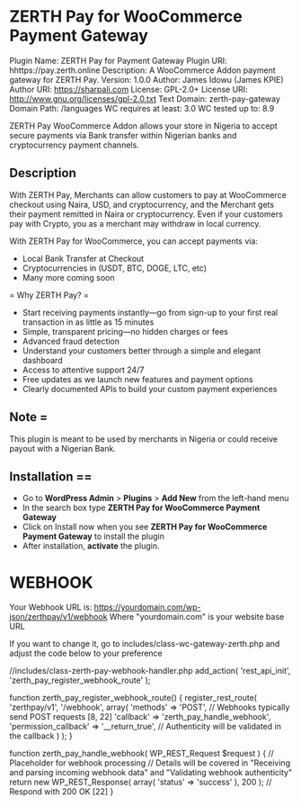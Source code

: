 # ZERTH Pay for WooCommerce Payment Gateway
Plugin Name: ZERTH Pay for Payment Gateway
Plugin URI:  hhttps://pay.zerth.online
Description: A WooCommerce Addon payment gateway for ZERTH Pay.
Version:     1.0.0
Author:      James Idowu (James KPIE)
Author URI:  https://sharpali.com
License:     GPL-2.0+
License URI: http://www.gnu.org/licenses/gpl-2.0.txt
Text Domain: zerth-pay-gateway
Domain Path: /languages
WC requires at least: 3.0
WC tested up to: 8.9


 ZERTH Pay WooCommerce Addon allows your store in Nigeria to accept secure payments via Bank transfer within Nigerian banks and cryptocurrency payment channels.

## Description

With ZERTH Pay, Merchants can allow customers to pay at WooCommerce checkout using Naira, USD, and cryptocurrency, and the Merchant gets their payment remitted in Naira or cryptocurrency. Even if your customers pay with Crypto, you as a merchant may withdraw in local currency.

With ZERTH Pay for WooCommerce, you can accept payments via:

* Local Bank Transfer at Checkout
* Cryptocurrencies in (USDT, BTC, DOGE, LTC, etc)
* Many more coming soon

= Why ZERTH Pay? =

* Start receiving payments instantly—go from sign-up to your first real transaction in as little as 15 minutes
* Simple, transparent pricing—no hidden charges or fees
* Advanced fraud detection
* Understand your customers better through a simple and elegant dashboard
* Access to attentive support 24/7
* Free updates as we launch new features and payment options
* Clearly documented APIs to build your custom payment experiences



## Note =

This plugin is meant to be used by merchants in Nigeria or could receive payout with a Nigerian Bank.


## Installation ==

*   Go to __WordPress Admin__ > __Plugins__ > __Add New__ from the left-hand menu
*   In the search box type __ZERTH Pay for WooCommerce Payment Gateway__
*   Click on Install now when you see __ZERTH Pay for WooCommerce Payment Gateway__ to install the plugin
*   After installation, __activate__ the plugin.

# WEBHOOK

Your Webhook URL is:
https://yourdomain.com/wp-json/zerthpay/v1/webhook
Where "yourdomain.com" is your website base URL

If you want to change it, go to includes/class-wc-gateway-zerth.php and adjust the code below to your preference

//includes/class-zerth-pay-webhook-handler.php
add_action( 'rest_api_init', 'zerth_pay_register_webhook_route' );

function zerth_pay_register_webhook_route() {
    register_rest_route( 'zerthpay/v1', '/webhook', array(
        'methods'             => 'POST', // Webhooks typically send POST requests [8, 22]
        'callback'            => 'zerth_pay_handle_webhook',
        'permission_callback' => '__return_true', // Authenticity will be validated in the callback
    ) );
}

function zerth_pay_handle_webhook( WP_REST_Request $request ) {
    // Placeholder for webhook processing
    // Details will be covered in "Receiving and parsing incoming webhook data" and "Validating webhook authenticity"
    return new WP_REST_Response( array( 'status' => 'success' ), 200 ); // Respond with 200 OK [22]
}
